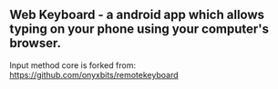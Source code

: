 ## Web Keyboard - a android app which allows typing on your phone using your computer's browser.

Input method core is forked from:
https://github.com/onyxbits/remotekeyboard